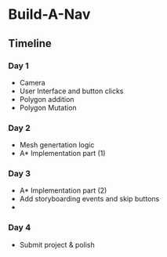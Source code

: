 # Build-A-Nav

## Timeline
### Day 1
* Camera
* User Interface and button clicks
* Polygon addition
* Polygon Mutation

### Day 2
* Mesh genertation logic
* A* Implementation part (1)

### Day 3
* A* Implementation part (2)
* Add storyboarding events and skip buttons
* 

### Day 4
* Submit project & polish
